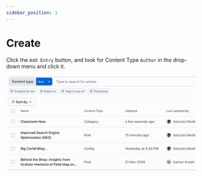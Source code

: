 ```yaml
---
sidebar_position: 1
---
```


# Create

Click the `Add Entry` button, and look for Content Type `Author` in the drop-down menu and click it.

![Create Tag](/img/screen6.gif)
